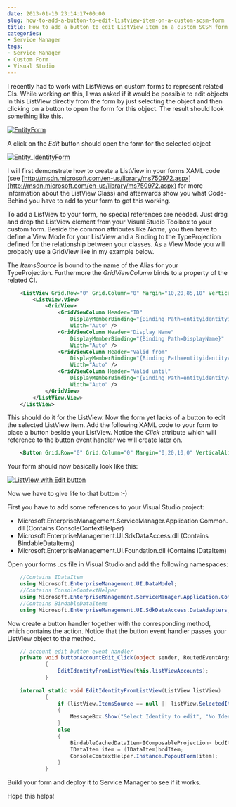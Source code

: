 ```yaml
---
date: 2013-01-10 23:14:17+00:00
slug: how-to-add-a-button-to-edit-listview-item-on-a-custom-scsm-form
title: How to add a button to edit ListView item on a custom SCSM form
categories:
- Service Manager
tags:
- Service Manager
- Custom Form
- Visual Studio
---
```


I recently had to work with ListViews on custom forms to represent related CIs. While working on this, I was asked if it would be possible to edit objects in this ListView directly from the form by just selecting the object and then clicking on a button to open the form for this object. The result should look something like this.

[![EntityForm](/images/entityform.png?w=460)](/images/entityform.png)

A click on the _Edit_ button should open the form for the selected object

[![Entity_IdentityForm](/images/entity_identityform.png?w=460)](/images/entity_identityform.png)

I will first demonstrate how to create a ListView in your forms XAML code (see [http://msdn.microsoft.com/en-us/library/ms750972.aspx](http://msdn.microsoft.com/en-us/library/ms750972.aspx) for more information about the ListView Class) and afterwards show you what Code-Behind you have to add to your form to get this working.

To add a ListView to your form, no special references are needed. Just drag and drop the ListView element from your Visual Studio Toolbox to your custom form. Beside the common attributes like _Name_, you then have to define a View Mode for your ListView and a Binding to the TypeProjection defined for the relationship between your classes. As a View Mode you will probably use a GridView like in my example below.

The _ItemsSource_ is bound to the name of the Alias for your TypeProjection. Furthermore the _GridViewColumn_ binds to a property of the related CI.

```xml    
    <ListView Grid.Row="0" Grid.Column="0" Margin="10,20,85,10" VerticalAlignment="Top" Name="listViewAccounts" Grid.ColumnSpan="2" MinHeight="200" ItemsSource="{Binding Path=EntityHasEntity_Identity, UpdateSourceTrigger=PropertyChanged, Mode=TwoWay}">
        <ListView.View>
            <GridView>
                <GridViewColumn Header="ID"
                    DisplayMemberBinding="{Binding Path=entityidentityid}"
                    Width="Auto" />
                <GridViewColumn Header="Display Name"
                    DisplayMemberBinding="{Binding Path=DisplayName}"
                    Width="Auto" />
                <GridViewColumn Header="Valid from"
                    DisplayMemberBinding="{Binding Path=entityidentityvalidfrom}"
                    Width="Auto" />
                <GridViewColumn Header="Valid until"
                    DisplayMemberBinding="{Binding Path=entityidentityvaliduntil}"
                    Width="Auto" />
            </GridView>
        </ListView.View>
    </ListView>
```

This should do it for the ListView. Now the form yet lacks of a button to edit the selected ListView item. Add the following XAML code to your form to place a button beside your ListView. Notice the _Click_ attribute which will reference to the button event handler we will create later on.

```xml
    <Button Grid.Row="0" Grid.Column="0" Margin="0,20,10,0" VerticalAlignment="Top" HorizontalAlignment="Right" Name="buttonAccountEdit" Grid.ColumnSpan="2" Height="20" Width="65" Click="buttonAccountEdit_Click" >Edit</Button>
```

Your form should now basically look like this:

[![ListView with Edit button](/images/entityformdraft.png?w=460)](/images/entityformdraft.png)

Now we have to give life to that button :-)

First you have to add some references to your Visual Studio project:

* Microsoft.EnterpriseManagement.ServiceManager.Application.Common.dll (Contains ConsoleContextHelper)
* Microsoft.EnterpriseManagement.UI.SdkDataAccess.dll (Contains BindableDataItems)
* Microsoft.EnterpriseManagement.UI.Foundation.dll (Contains IDataItem)

Open your forms .cs file in Visual Studio and add the following namespaces:

```csharp
    //Contains IDataItem
    using Microsoft.EnterpriseManagement.UI.DataModel;
    //Contains ConsoleContextHelper
    using Microsoft.EnterpriseManagement.ServiceManager.Application.Common;
    //Contains BindableDataItems
    using Microsoft.EnterpriseManagement.UI.SdkDataAccess.DataAdapters;
```

Now create a button handler together with the corresponding method, which contains the action. Notice that the button event handler passes your ListView object to the method.

```csharp
    // account edit button event handler
    private void buttonAccountEdit_Click(object sender, RoutedEventArgs e)
            {
                EditIdentityFromListView(this.listViewAccounts);
            }
    
    internal static void EditIdentityFromListView(ListView listView)
            {
                if (listView.ItemsSource == null || listView.SelectedItems == null || listView.SelectedItems.Count == 0)
                {
                    MessageBox.Show("Select Identity to edit", "No Identity selected", MessageBoxButton.OK, MessageBoxImage.Information);
                }
                else
                {
                    BindableCachedDataItem<IComposableProjection> bcdItem = (BindableCachedDataItem<IComposableProjection>)listView.SelectedItem;
                    IDataItem item = (IDataItem)bcdItem;
                    ConsoleContextHelper.Instance.PopoutForm(item);
                }
            }
```

Build your form and deploy it to Service Manager to see if it works.

Hope this helps!








